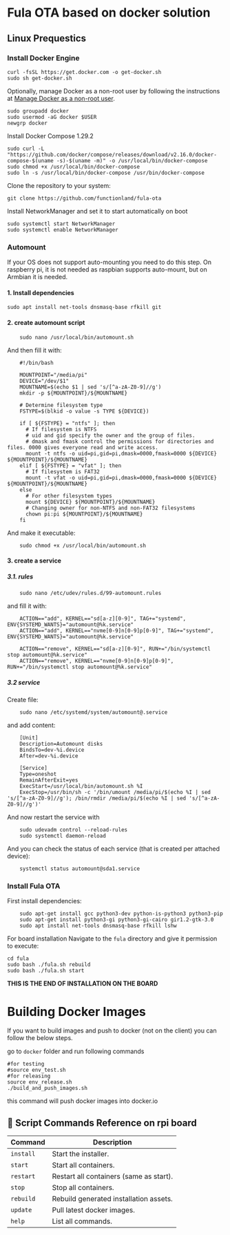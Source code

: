 
# Fula OTA based on docker solution

## Linux Prequestics

### Install Docker Engine

```shell
curl -fsSL https://get.docker.com -o get-docker.sh
sudo sh get-docker.sh
```

Optionally, manage Docker as a non-root user by following the instructions at [Manage Docker as a non-root user](https://docs.docker.com/engine/install/linux-postinstall/#manage-docker-as-a-non-root-user).

```shell
sudo groupadd docker
sudo usermod -aG docker $USER
newgrp docker
```

Install Docker Compose 1.29.2

```shell
sudo curl -L "https://github.com/docker/compose/releases/download/v2.16.0/docker-compose-$(uname -s)-$(uname -m)" -o /usr/local/bin/docker-compose
sudo chmod +x /usr/local/bin/docker-compose
sudo ln -s /usr/local/bin/docker-compose /usr/bin/docker-compose
```

Clone the repository to your system:

```shell
git clone https://github.com/functionland/fula-ota
```

Install NetworkManager and set it to start automatically on boot
```shell
sudo systemctl start NetworkManager
sudo systemctl enable NetworkManager
```
### Automount

If your OS does not support auto-mounting you need to do this step. On raspberry pi, it is not needed as raspbian supports auto-mount, but on Armbian it is needed.

#### 1. Install dependencies

    sudo apt install net-tools dnsmasq-base rfkill git

#### 2. create automount script

``` shell
    sudo nano /usr/local/bin/automount.sh
```

And then fill it with:

```shell
    #!/bin/bash

    MOUNTPOINT="/media/pi"
    DEVICE="/dev/$1"
    MOUNTNAME=$(echo $1 | sed 's/[^a-zA-Z0-9]//g')
    mkdir -p ${MOUNTPOINT}/${MOUNTNAME}
    
    # Determine filesystem type
    FSTYPE=$(blkid -o value -s TYPE ${DEVICE})
    
    if [ ${FSTYPE} = "ntfs" ]; then
      # If filesystem is NTFS
      # uid and gid specify the owner and the group of files. 
      # dmask and fmask control the permissions for directories and files. 0000 gives everyone read and write access.
      mount -t ntfs -o uid=pi,gid=pi,dmask=0000,fmask=0000 ${DEVICE} ${MOUNTPOINT}/${MOUNTNAME}
    elif [ ${FSTYPE} = "vfat" ]; then
      # If filesystem is FAT32
      mount -t vfat -o uid=pi,gid=pi,dmask=0000,fmask=0000 ${DEVICE} ${MOUNTPOINT}/${MOUNTNAME}
    else
      # For other filesystem types
      mount ${DEVICE} ${MOUNTPOINT}/${MOUNTNAME}
      # Changing owner for non-NTFS and non-FAT32 filesystems
      chown pi:pi ${MOUNTPOINT}/${MOUNTNAME}
    fi
```

And make it executable:

```shell
    sudo chmod +x /usr/local/bin/automount.sh
```

#### 3. create a service

##### 3.1. rules

``` shell
    sudo nano /etc/udev/rules.d/99-automount.rules
```

and fill it with:

```shell
    ACTION=="add", KERNEL=="sd[a-z][0-9]", TAG+="systemd", ENV{SYSTEMD_WANTS}="automount@%k.service"
    ACTION=="add", KERNEL=="nvme[0-9]n[0-9]p[0-9]", TAG+="systemd", ENV{SYSTEMD_WANTS}="automount@%k.service"
    
    ACTION=="remove", KERNEL=="sd[a-z][0-9]", RUN+="/bin/systemctl stop automount@%k.service"
    ACTION=="remove", KERNEL=="nvme[0-9]n[0-9]p[0-9]", RUN+="/bin/systemctl stop automount@%k.service"
```

##### 3.2 service

Create file:

```shell
    sudo nano /etc/systemd/system/automount@.service
```

 and add content:

```shell
    [Unit]
    Description=Automount disks
    BindsTo=dev-%i.device
    After=dev-%i.device
    
    [Service]
    Type=oneshot
    RemainAfterExit=yes
    ExecStart=/usr/local/bin/automount.sh %I
    ExecStop=/usr/bin/sh -c '/bin/umount /media/pi/$(echo %I | sed 's/[^a-zA-Z0-9]//g'); /bin/rmdir /media/pi/$(echo %I | sed 's/[^a-zA-Z0-9]//g')'
```

And now restart the service with 

```shell
    sudo udevadm control --reload-rules
    sudo systemctl daemon-reload
```

And you can check the status of each service (that is created per attached device):

```shell
    systemctl status automount@sda1.service
```

### Install Fula OTA 

First install dependencies:

```shell
    sudo apt-get install gcc python3-dev python-is-python3 python3-pip
    sudo apt-get install python3-gi python3-gi-cairo gir1.2-gtk-3.0
    sudo apt install net-tools dnsmasq-base rfkill lshw
```

For board installation Navigate to the `fula` directory and give it permission to execute:

```shell
cd fula
sudo bash ./fula.sh rebuild
sudo bash ./fula.sh start
```

**THIS IS THE END OF INSTALLATION ON THE BOARD**

# Building Docker Images

If you want to build images and push to docker (not on the client) you can follow the below steps.

go to ```docker``` folder and run following commands

```shell
#for testing
#source env_test.sh
#for releasing
source env_release.sh
./build_and_push_images.sh
```

this command will push docker images into docker.io

## 📖 Script Commands Reference on rpi board

Command | Description
---------------------- | ------------------------------------
`install` | Start the installer.
`start` | Start all containers.
`restart`| Restart all containers (same as start).
`stop` | Stop all containers.
`rebuild`| Rebuild generated installation assets.
`update`| Pull latest docker images.
`help` | List all commands.
